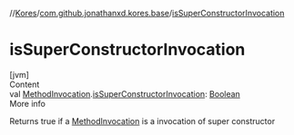 //[Kores](../index.md)/[com.github.jonathanxd.kores.base](index.md)/[isSuperConstructorInvocation](is-super-constructor-invocation.md)



# isSuperConstructorInvocation  
[jvm]  
Content  
val [MethodInvocation](-method-invocation/index.md).[isSuperConstructorInvocation](is-super-constructor-invocation.md): [Boolean](https://kotlinlang.org/api/latest/jvm/stdlib/kotlin/-boolean/index.html)  
More info  


Returns true if a [MethodInvocation](-method-invocation/index.md) is a invocation of super constructor

  




